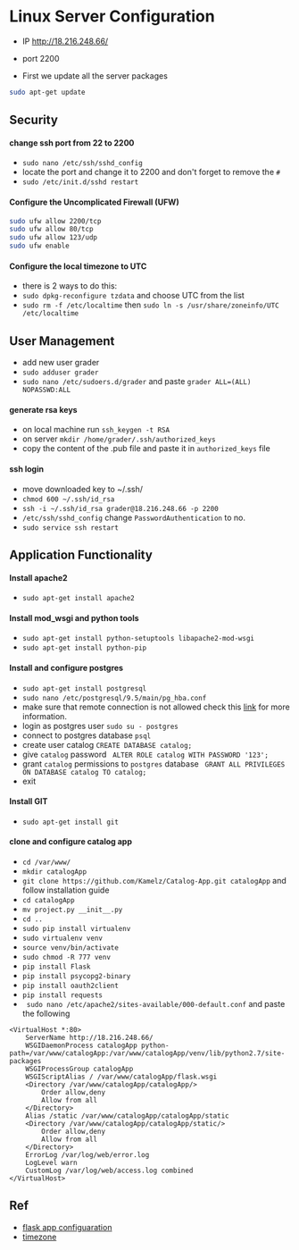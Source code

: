 # Linux Server Configuration
- IP http://18.216.248.66/
- port 2200

- First we update all the server packages
 ```bash
 sudo apt-get update
 ```
## Security
 #### change ssh port from 22 to 2200
 - ```sudo nano /etc/ssh/sshd_config ``` 
 - locate the port and change it to 2200 and don't forget to remove the `#`
 - ``` sudo /etc/init.d/sshd restart ```
 
 #### Configure the Uncomplicated Firewall (UFW) 
 ```bash
sudo ufw allow 2200/tcp
sudo ufw allow 80/tcp
sudo ufw allow 123/udp
sudo ufw enable 
 ```
 #### Configure the local timezone to UTC
 - there is 2 ways to do this:
  - `sudo dpkg-reconfigure tzdata` and choose UTC from the list
  - `sudo rm -f /etc/localtime` then `sudo ln -s /usr/share/zoneinfo/UTC /etc/localtime`
## User Management
- add new user grader
- `sudo adduser grader`
- `sudo nano /etc/sudoers.d/grader` and paste  `grader ALL=(ALL) NOPASSWD:ALL`
#### generate rsa keys
 - on local machine run `ssh_keygen -t RSA`
 - on server `mkdir /home/grader/.ssh/authorized_keys`
 - copy the content of the .pub file and paste it in `authorized_keys` file
 
#### ssh login
 - move downloaded key to ~/.ssh/
 - `chmod 600 ~/.ssh/id_rsa`
 - `ssh -i ~/.ssh/id_rsa grader@18.216.248.66 -p 2200`
 - `/etc/ssh/sshd_config` change `PasswordAuthentication` to no.
 - `sudo service ssh restart`

## Application Functionality
#### Install apache2 
 - `sudo apt-get install apache2`
#### Install mod_wsgi and python tools
- `sudo apt-get install python-setuptools libapache2-mod-wsgi`
- `sudo apt-get install python-pip`
#### Install and configure postgres
- `sudo apt-get install postgresql`
- `sudo nano /etc/postgresql/9.5/main/pg_hba.conf`
- make sure that remote connection is not allowed check this [link](https://www.digitalocean.com/community/tutorials/how-to-secure-postgresql-on-an-ubuntu-vps) for more information.
- login as postgres user `sudo su - postgres`
- connect to postgres database `psql`
- create user catalog `CREATE DATABASE catalog;`
- give `catalog` password ` ALTER ROLE catalog WITH PASSWORD '123';`
- grant `catalog` permissions to `postgres` database ` GRANT ALL PRIVILEGES ON DATABASE catalog TO catalog;`
- exit
#### Install GIT
- `sudo apt-get install git`
#### clone and configure catalog app
- `cd /var/www/`
- `mkdir catalogApp`
- `git clone https://github.com/Kamelz/Catalog-App.git catalogApp` and follow installation guide
- `cd catalogApp`
- `mv project.py __init__.py`
- `cd ..`
- `sudo pip install virtualenv`
- `sudo virtualenv venv`
- `source venv/bin/activate`
- `sudo chmod -R 777 venv`
- `pip install Flask`
- `pip install psycopg2-binary`
- `pip install oauth2client`
- `pip install requests`
- ` sudo nano /etc/apache2/sites-available/000-default.conf` and paste the following
```
<VirtualHost *:80>
    ServerName http://18.216.248.66/
    WSGIDaemonProcess catalogApp python-path=/var/www/catalogApp:/var/www/catalogApp/venv/lib/python2.7/site-packages
    WSGIProcessGroup catalogApp
    WSGIScriptAlias / /var/www/catalogApp/flask.wsgi
    <Directory /var/www/catalogApp/catalogApp/>
        Order allow,deny
        Allow from all
    </Directory>
    Alias /static /var/www/catalogApp/catalogApp/static
    <Directory /var/www/catalogApp/catalogApp/static/>
        Order allow,deny
        Allow from all
    </Directory>
    ErrorLog /var/log/web/error.log
    LogLevel warn
    CustomLog /var/log/web/access.log combined
</VirtualHost>
```
## Ref
- [flask app configuaration](https://www.digitalocean.com/community/tutorials/how-to-deploy-a-flask-application-on-an-ubuntu-vps)
- [timezone](https://askubuntu.com/questions/138423/how-do-i-change-my-timezone-to-utc-gmt/138442)
